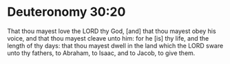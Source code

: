 # Deuteronomy 30:20

That thou mayest love the LORD thy God, [and] that thou mayest obey his voice, and that thou mayest cleave unto him: for he [is] thy life, and the length of thy days: that thou mayest dwell in the land which the LORD sware unto thy fathers, to Abraham, to Isaac, and to Jacob, to give them.